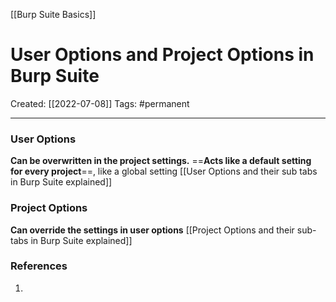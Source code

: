 [[Burp Suite Basics]]

# User Options and Project Options in Burp Suite
Created:  [[2022-07-08]]
Tags: #permanent 

---
### User Options
**Can be overwritten in the project settings.**
==**Acts like a default setting for every project**==, like a global setting
[[User Options and their sub tabs in Burp Suite explained]]

### Project Options
**Can override the settings  in user options**
[[Project Options and their sub-tabs in Burp Suite explained]]












### References
1. 